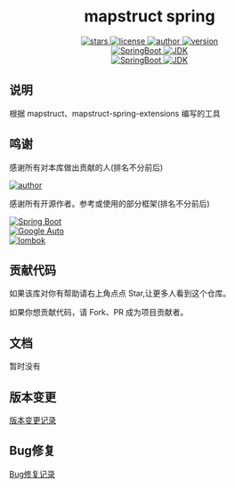 <h1 align="center">mapstruct spring</h1>

<p align="center">
    <a target="_blank" href="https://github.com/datachina/mapstruct-spring">
        <img alt="stars" src="https://img.shields.io/github/stars/datachina/mapstruct-spring?style=social"/>
    </a>
    <a target="_blank" href="https://opensource.org/licenses/MIT">
        <img alt="license" src="https://img.shields.io/github/license/datachina/mapstruct-spring">
    </a>
    <a target="_blank" href="https://github.com/jidaojiuyou">
        <img alt="author" src="https://img.shields.io/badge/author-jidaojiuyou-ff3366.svg"/>
    </a>
    <a target="_blank" href="https://jitpack.io/#datachina/mapstruct-spring">
        <img alt="version" src="https://jitpack.io/v/datachina/mapstruct-spring.svg"/>
    </a><br>
    <a target="_blank" href="https://www.oracle.com/technetwork/java/javase/downloads/index.html">
        <img alt="SpringBoot" src="https://img.shields.io/badge/Spring Boot-2.7.13-ff3300.svg"/>
    </a>
    <a target="_blank" href="https://www.oracle.com/technetwork/java/javase/downloads/index.html">
        <img alt="JDK" src="https://img.shields.io/badge/JDK-8+-ff3300.svg"/>
    </a><br>
    <a target="_blank" href="https://www.oracle.com/technetwork/java/javase/downloads/index.html">
        <img alt="SpringBoot" src="https://img.shields.io/badge/Spring Boot-3.1.1-00ff00.svg"/>
    </a>
    <a target="_blank" href="https://www.oracle.com/technetwork/java/javase/downloads/index.html">
        <img alt="JDK" src="https://img.shields.io/badge/JDK-17+-00ff00.svg"/>
    </a>
</p>

## 说明

根据 mapstruct、mapstruct-spring-extensions 编写的工具

## 鸣谢

感谢所有对本库做出贡献的人(排名不分前后)

<p>
    <a target="_blank" href="https://github.com/jidaojiuyou">
        <img alt="author" src="https://img.shields.io/badge/author-jidaojiuyou-ff3366.svg"/>
    </a>
</p>

感谢所有开源作者。参考或使用的部分框架(排名不分前后)

<p>
    <a target="_blank" href="https://github.com/spring-projects/spring-boot">
        <img alt="Spring Boot" src="https://img.shields.io/badge/Framework-Spring Boot-green.svg"/>
    </a> 
    <br>
    <a target="_blank" href="https://github.com/google/auto">
        <img alt="Google Auto" src="https://img.shields.io/badge/Library-Google Auto-green.svg"/>
    </a>
    <br>
    <a target="_blank" href="https://github.com/projectlombok/lombok">
        <img alt="lombok" src="https://img.shields.io/badge/Library-lombok-green.svg"/>
    </a>
    <br>
</p>

## 贡献代码

如果该库对你有帮助请右上角点点 Star,让更多人看到这个仓库。

如果你想贡献代码，请 Fork、PR 成为项目贡献者。

## 文档

暂时没有

## 版本变更

[版本变更记录](./CHANGELOG.md)

## Bug修复

[Bug修复记录](./BUGFIX.md)
